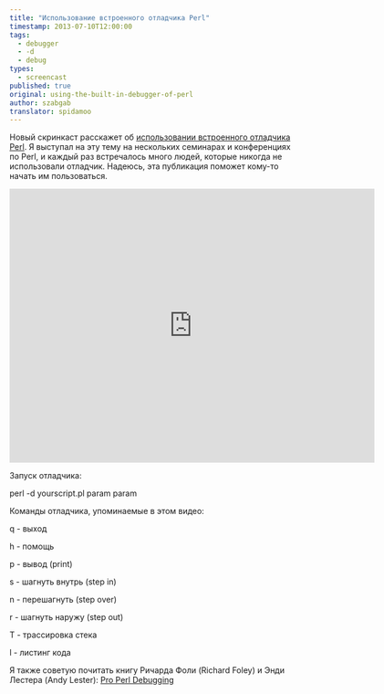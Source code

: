 ```yaml
---
title: "Использование встроенного отладчика Perl"
timestamp: 2013-07-10T12:00:00
tags:
  - debugger
  - -d
  - debug
types:
  - screencast
published: true
original: using-the-built-in-debugger-of-perl
author: szabgab
translator: spidamoo
---
```



Новый скринкаст расскажет об <a href="http://www.youtube.com/watch?v=jiYZcV3khdY">использовании 
встроенного отладчика Perl</a>. Я выступал на эту тему на нескольких семинарах и конференциях по
Perl, и каждый раз встречалось много людей, которые никогда не использовали отладчик. Надеюсь, эта
публикация поможет кому-то начать им пользоваться.


<iframe width="640" height="480" src="http://www.youtube.com/embed/jiYZcV3khdY"
frameborder="0" allowfullscreen></iframe>

Запуск отладчика:

perl -d yourscript.pl param param

Команды отладчика, упоминаемые в этом видео:

q - выход

h - помощь

p - вывод (print)

s - шагнуть внутрь (step in)

n - перешагнуть (step over)

r - шагнуть наружу (step out)

T - трассировка стека

l - листинг кода

Я также советую почитать книгу Ричарда Фоли (Richard Foley) и Энди Лестера (Andy Lester):
[Pro Perl Debugging](http://www.apress.com/9781590594544)


